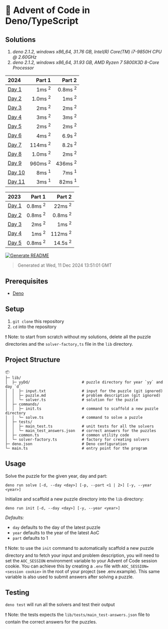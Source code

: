 # 🎄 Advent of Code in Deno/TypeScript

## Solutions

1. _deno 2.1.2, windows x86_64, 31.76 GB, Intel(R) Core(TM) i7-9850H CPU @ 2.60GHz_
2. _deno 2.1.2, windows x86_64, 31.93 GB, AMD Ryzen 7 5800X3D 8-Core Processor_

| 2024                           |             Part 1 |             Part 2 |
| :----------------------------- | -----------------: | -----------------: |
| [Day 1](/lib/24D1/solver.ts)   |   1ms <sup>2</sup> | 0.8ms <sup>2</sup> |
| [Day 2](/lib/24D2/solver.ts)   | 1.0ms <sup>2</sup> |   1ms <sup>2</sup> |
| [Day 3](/lib/24D3/solver.ts)   |   2ms <sup>2</sup> |   2ms <sup>2</sup> |
| [Day 4](/lib/24D4/solver.ts)   |   3ms <sup>2</sup> |   3ms <sup>2</sup> |
| [Day 5](/lib/24D5/solver.ts)   |   2ms <sup>2</sup> |   2ms <sup>2</sup> |
| [Day 6](/lib/24D6/solver.ts)   |   4ms <sup>2</sup> |  6.9s <sup>2</sup> |
| [Day 7](/lib/24D7/solver.ts)   | 114ms <sup>2</sup> |  8.2s <sup>2</sup> |
| [Day 8](/lib/24D8/solver.ts)   | 1.0ms <sup>2</sup> |   2ms <sup>2</sup> |
| [Day 9](/lib/24D9/solver.ts)   | 960ms <sup>2</sup> | 436ms <sup>2</sup> |
| [Day 10](/lib/24D10/solver.ts) |   8ms <sup>1</sup> |   7ms <sup>1</sup> |
| [Day 11](/lib/24D11/solver.ts) |   3ms <sup>1</sup> |  82ms <sup>1</sup> |

| 2023                         |             Part 1 |             Part 2 |
| :--------------------------- | -----------------: | -----------------: |
| [Day 1](/lib/23D1/solver.ts) | 0.8ms <sup>2</sup> |  22ms <sup>2</sup> |
| [Day 2](/lib/23D2/solver.ts) | 0.8ms <sup>2</sup> | 0.8ms <sup>2</sup> |
| [Day 3](/lib/23D3/solver.ts) |   2ms <sup>2</sup> |   1ms <sup>2</sup> |
| [Day 4](/lib/23D4/solver.ts) |   1ms <sup>2</sup> | 112ms <sup>2</sup> |
| [Day 5](/lib/23D5/solver.ts) | 0.8ms <sup>2</sup> | 14.5s <sup>2</sup> |

[![Generate README](https://github.com/mabenj/aoc-deno-ts/actions/workflows/generate-readme.yml/badge.svg)](https://github.com/mabenj/aoc-deno-ts/actions/workflows/generate-readme.yml)

> Generated at Wed, 11 Dec 2024 13:51:01 GMT

## Prerequisites

-   [Deno](https://deno.land/)

## Setup

1. `git clone` this repository
2. `cd` into the repository

❗ Note: to start from scratch without my solutions, delete all the puzzle directories and the `solver-factory,ts` file in the `lib` directory.

## Project Structure

```
📦
├─ lib/
│  ├─ yyDd/                       # puzzle directory for year `yy` and day `d`
│  │  ├─ input.txt                # input for the puzzle (git ignored)
│  │  ├─ puzzle.md                # problem description (git ignored)
│  │  └─ solver.ts                # solution for the puzzle
│  ├─ commands/
│  │  ├─ init.ts                  # command to scaffold a new puzzle directory
│  │  └─ solve.ts                 # command to solve a puzzle
│  ├─ tests/
│  │  ├─ main_test.ts             # unit tests for all the solvers
│  │  └─ main_test_answers.json   # correct answers for the puzzles
│  ├─ common.ts                   # common utility code
│  └─ solver-factory.ts           # factory for creating solvers
├─ deno.json                      # Deno configuration
└─ main.ts                        # entry point for the program
```

## Usage

Solve the puzzle for the given year, day and part:

```
deno run solve [-d, --day <day>] [-p, --part <1 | 2>] [-y, --year <year>]
```

Initialize and scaffold a new puzzle directory into the `lib` directory:

```
deno run init [-d, --day <day>] [-y, --year <year>]
```

_Defaults:_

-   `day` defaults to the day of the latest puzzle
-   `year` defaults to the year of the latest AoC
-   `part` defaults to 1

❗ Note: to use the `init` command to automatically scaffold a new puzzle directory and to fetch your input and problem description, you will need to set the `AOC_SESSION` environment variable to your Advent of Code session cookie. You can achieve this by creating a `.env` file with `AOC_SESSION=<session cookie>` in the root of your project (see .env.example). This same variable is also used to submit answers after solving a puzzle.

## Testing

`deno test` will run all the solvers and test their output

❗ Note: the tests expects the `lib/tests/main_test-answers.json` file to contain the correct answers for the puzzles.
